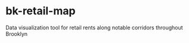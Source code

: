 # bk-retail-map
Data visualization tool for retail rents along notable corridors throughout Brooklyn
